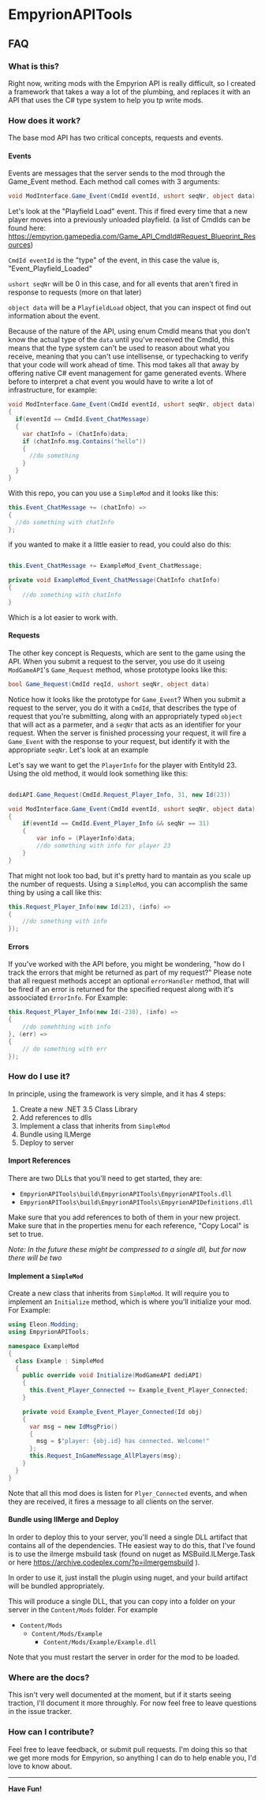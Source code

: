 ﻿# EmpyrionAPITools

## FAQ

### What is this?

Right now, writing mods with the Empyrion API is really difficult, so I created a framework that takes a way a lot of the plumbing, and replaces it with an API that uses the C# type system to help you tp write mods.

### How does it work?

The base mod API has two critical concepts, requests and events.  

#### Events

Events are messages that the server sends to the mod through the Game_Event method.  Each method call comes with 3 arguments:
```csharp
void ModInterface.Game_Event(CmdId eventId, ushort seqNr, object data)
```

Let's look at the "Playfield Load" event.  This if fired every time that a new player moves into a previously unloaded playfield.
(a list of CmdIds can be found here: https://empyrion.gamepedia.com/Game_API_CmdId#Request_Blueprint_Resources)

```CmdId eventId``` is the "type" of the event, in this case the value is, "Event_Playfield_Loaded"

```ushort seqNr``` will be 0 in this case, and for all events that aren't fired in response to requests (more on that later)

```object data``` will be a ```PlayfieldLoad``` object, that you can inspect ot find out information about the event.

Because of the nature of the API, using enum CmdId means that you don't know the actual type of the `data` until you've received the CmdId, this means that the type system can't be used to reason about what you receive, meaning that you can't use intellisense, or typechacking to verify that your code will work ahead of time.  This mod takes all that away by offering native C# event management for game generated events.  Where before to interpret a chat event you would have to write a lot of infrastructure, for example:

```csharp
void ModInterface.Game_Event(CmdId eventId, ushort seqNr, object data)
{
  if(eventId == CmdId.Event_ChatMessage)
  {
    var chatInfo = (ChatInfo)data;
    if (chatInfo.msg.Contains("hello"))
    {
      //do something
    }
  }
}
```

With this repo, you can you use a ```SimpleMod``` and it looks like this:

```csharp
this.Event_ChatMessage += (chatInfo) =>
{
  //do something with chatInfo
};
```

if you wanted to make it a little easier to read, you could also do this:

```csharp

this.Event_ChatMessage += ExampleMod_Event_ChatMessage;

private void ExampleMod_Event_ChatMessage(ChatInfo chatInfo)
{
    //do something with chatInfo
}
```

Which is a lot easier to work with.

#### Requests

The other key concept is Requests, which are sent to the game using the API.  When you submit a request to the server, you use do it useing ```ModGameAPI```'s ```Game_Request``` method, whose prototype looks like this:
```csharp
bool Game_Request(CmdId reqId, ushort seqNr, object data)
```

Notice how it looks like the prototype for ```Game_Event```?  When you submit a request to the server, you do it with a ```CmdId```, that describes the type of request that you're submitting, along with an appropriately typed ```object``` that will act as a parmeter, and a ```seqNr``` that acts as an identifier for your request.  When the server is finished processing your request, it will fire a ```Game_Event``` with the response to your request, but identify it with the appropriate ```seqNr```.  Let's look at an example

Let's say we want to get the ```PlayerInfo``` for the player with EntityId 23.  Using the old method, it would look something like this:

```csharp

dediAPI.Game_Request(CmdId.Request_Player_Info, 31, new Id(23))

void ModInterface.Game_Event(CmdId eventId, ushort seqNr, object data)
{
	if(eventId == CmdId.Event_Player_Info && seqNr == 31)
	{
		var info = (PlayerInfo)data;
		//do something with info for player 23
	}
}

```

That might not look too bad, but it's pretty hard to mantain as you scale up the number of requests.  Using a `SimpleMod`, you can accomplish the same thing by using a call like this:

```csharp
this.Request_Player_Info(new Id(23), (info) =>
{
	//do something with info
});
```

#### Errors

If you've worked with the API before, you might be wondering, "how do I track the errors that might be returned as part of my request?"  Please note that all request methods accept an optional `errorHandler` method, that will be fired if an error is returned for the specified request along with it's assoociated ```ErrorInfo```.  For Example:

```csharp
this.Request_Player_Info(new Id(-230), (info) =>
{
	//do somehthing with info
}, (err) =>
{
	// do something with err
});
```

### How do I use it?

In principle, using the framework is very simple, and it has 4 steps:

1. Create a new .NET 3.5 Class Library
2. Add references to dlls
3. Implement a class that inherits from `SimpleMod`
4. Bundle using ILMerge
5. Deploy to server

#### Import References

There are two DLLs that you'll need to get started, they are:

* `EmpyrionAPITools\build\EmpyrionAPITools\EmpyrionAPITools.dll`
* `EmpyrionAPITools\build\EmpyrionAPITools\EmpyrionAPIDefinitions.dll`

Make sure that you add references to both of them in your new project.  Make sure that in the properties menu for each reference, "Copy Local" is set to true.

*Note: In the future these might be compressed to a single dll, but for now there will be two*

#### Implement a `SimpleMod`

Create a new class that inherits from ```SimpleMod```.  It will require you to implement an `Initialize` method, which is where you'll initialize your mod.  For Example:

```csharp
using Eleon.Modding;
using EmpyrionAPITools;

namespace ExampleMod
{
  class Example : SimpleMod
  {
    public override void Initialize(ModGameAPI dediAPI)
    {
      this.Event_Player_Connected += Example_Event_Player_Connected;
    }

    private void Example_Event_Player_Connected(Id obj)
    {
      var msg = new IdMsgPrio()
      {
        msg = $"player: {obj.id} has connected. Welcome!"
      };
      this.Request_InGameMessage_AllPlayers(msg);
    }
  }
}
```

Note that all this mod does is listen for `Plyer_Connected` events, and when they are received, it fires a message to all clients on the server.

#### Bundle using IlMerge and Deploy

In order to deploy this to your server, you'll need a single DLL artifact that contains all of the dependencies.  THe easiest way to do this, that I've found is to use the ilmerge msbuild task (found on nuget as MSBuild.ILMerge.Task or here https://archive.codeplex.com/?p=ilmergemsbuild ).

In order to use it, just install the plugin using nuget, and your build artifact will be bundled appropriately.

This will produce a single DLL, that you can copy into a folder on your server in the `Content/Mods` folder.  For example

* `Content/Mods`
  * `Content/Mods/Example`
    * `Content/Mods/Example/Example.dll`

Note that you must restart the server in order for the mod to be loaded.

### Where are the docs?

This isn't very well documented at the moment, but if it starts seeing traction, I'll document it more throughly.  For now feel free to leave questions in the issue tracker.

### How can I contribute?

Feel free to leave feedback, or submit pull requests.  I'm doing this so that we get more mods for Empyrion, so anything I can do to help enable you, I'd love to know about.

---

**Have Fun!**